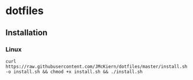 # dotfiles

## Installation

### Linux

`curl https://raw.githubusercontent.com/JMcKiern/dotfiles/master/install.sh -o install.sh && chmod +x install.sh && ./install.sh`
